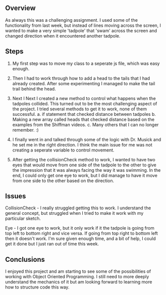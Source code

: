 ## Overview
As always this was a challenging assignment. I used some of the functionality from last week, but instead of lines moving across the screen, I wanted to make a very simple 'tadpole' that 'swam' across the screen and changed direction when it encountered another tadpole.

## Steps
1. My first step was to move my class to a seperate js file, which was easy enough.
2. Then I had to work through how to add a head to the tails that I had already created. After some experimenting I managed to make the tail trail behind the head.
2. Next I Next I created a new method to control what happens when the tadpoles collided. This turned out to be the most challenging aspect of the project. I tried several methods to get it to work, none of them successful.
    a. if statement that checked distance between tadpoles
    b. Making a new array called heads that checked distance based on the examples from the Shiffman videos.
    c. Many others that I can no longer remember.  :)

3. I finally went in and talked through some of the logic with Dr. Musick and he set me in the right direction. I think the main issue for me was not creating a seperate variable to control movement.
4. After getting the collisionCheck method to work, I wanted to have two eyes that would move from one side of the tadpole to the other to give the impression that it was always facing the way it was swimming. In the end, I could only get one eye to work, but I did manage to have it move from one side to the other based on the direction.

## Issues
CollisionCheck - I really struggled getting this to work. I understand the general concept, but struggled when I tried to make it work with my particular sketch.

Eye - I got one eye to work, but it only work if it the tadpole is going from top left to bottom right and vice versa. If going from top right to bottom left then it doesn't work. I'm sure given enough time, and a bit of help, I could get it done but I just ran out of time this week.

## Conclusions

I enjoyed this project and am starting to see some of the possibilities of working with Object Oriented Programming. I still need to more deeply understand the mechanics of it but am looking forward to learning more how to structure code this way.

